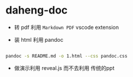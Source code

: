 # daheng-doc


* 转 pdf 利用 `Markdown PDF` vscode extension

* 装 html 利用 pandoc

```bash

pandoc -s README.md -o 1.html --css pandoc.css

```

* 做演示利用 reveal.js 而不去利用 传统的ppt
